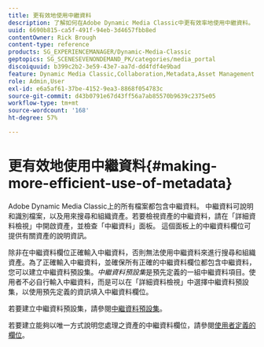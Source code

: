 ```yaml
---
title: 更有效地使用中繼資料
description: 了解如何在Adobe Dynamic Media Classic中更有效率地使用中繼資料。
uuid: 6690b815-ca5f-491f-94eb-3d4657fbb8ed
contentOwner: Rick Brough
content-type: reference
products: SG_EXPERIENCEMANAGER/Dynamic-Media-Classic
geptopics: SG_SCENESEVENONDEMAND_PK/categories/media_portal
discoiquuid: b399c2b2-3e59-43e7-aa7d-dd4fdf4e9bad
feature: Dynamic Media Classic,Collaboration,Metadata,Asset Management
role: Admin,User
exl-id: e6a5af61-37be-4152-9ea3-8868f054783c
source-git-commit: d43b0791e67d43ff56a7ab85570b9639c2375e05
workflow-type: tm+mt
source-wordcount: '168'
ht-degree: 57%

---
```


# 更有效地使用中繼資料{#making-more-efficient-use-of-metadata}

Adobe Dynamic Media Classic上的所有檔案都包含中繼資料。 中繼資料可說明和識別檔案，以及用來搜尋和組織資產。若要檢視資產的中繼資料，請在「詳細資料檢視」中開啟資產，並檢查「中繼資料」面板。 這個面板上的中繼資料欄位可提供有關資產的說明資訊。

除非在中繼資料欄位正確輸入中繼資料，否則無法使用中繼資料來進行搜尋和組織資產。為了正確輸入中繼資料，並確保所有正確的中繼資料欄位都包含中繼資料，您可以建立中繼資料預設集。*中繼資料預設集*&#x200B;是預先定義的一組中繼資料項目。使用者不必自行輸入中繼資料，而是可以在「詳細資料檢視」中選擇中繼資料預設集，以使用預先定義的資訊填入中繼資料欄位。

若要建立中繼資料預設集，請參閱[中繼資料預設集](application-setup.md#metadata_presets)。

若要建立能夠以唯一方式說明您處理之資產的中繼資料欄位，請參閱[使用者定義的欄位](application-setup.md#user_defined_fields)。
